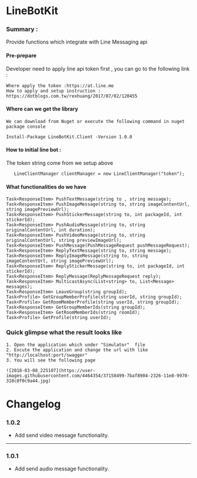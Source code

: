 # LineBotKit

### Summary :
Provide functions which integrate with Line Messaging api

#### Pre-prepare
Developer need to apply line api token first , you can go to the following link :
```
Where apply the token :https://at.line.me
How to apply and setup instruction : https://dotblogs.com.tw/rexhuang/2017/07/02/120455
```

#### Where can we get the library
```
We can download from Nuget or execute the following command in nuget package console

Install-Package LineBotKit.Client -Version 1.0.0

```

#### How to initial line bot :
The token string come from we setup above
```
   LineClientManager clientManager = new LineClientManager("token");
```


#### What functionalities do we have
```  
Task<ResponseItem> PushTextMessage(string to , string message);
Task<ResponseItem> PushImageMessage(string to, string imageContentUrl, string imagePreviewUrl);
Task<ResponseItem> PushStickerMessage(string to, int packageId, int stickerId);
Task<ResponseItem> PushAudioMessage(string to, string originalContentUrl, int duration);
Task<ResponseItem> PushVideoMessage(string to, string originalContentUrl, string previewImageUrl);
Task<ResponseItem> PushMessage(PushMessageRequest pushMessageRequest);
Task<ResponseItem> ReplyTextMessage(string to, string message);
Task<ResponseItem> ReplyImageMessage(string to, string imageContentUrl, string imagePreviewUrl);
Task<ResponseItem> ReplyStickerMessage(string to, int packageId, int stickerId);
Task<ResponseItem> ReplyMessage(ReplyMessageRequest reply);
Task<ResponseItem> MulticastAsync(List<string> to, List<Message> messages);
Task<ResponseItem> LeaveGroup(string groupId);
Task<Profile> GetGroupMemberProfile(string userId, string groupId);
Task<Profile> GetRoomMemberProfile(string userId, string groupId);
Task<ResponseItem> GetGroupMemberIds(string groupId);
Task<ResponseItem> GetRoomMemberIds(string roomId);
Task<Profile> GetProfile(string userId);
``` 

### Quick glimpse what the result looks like
``` 
1. Open the application which under "Simulator"  file
2. Excute the application and change the url with like "http://localhost:port/swagger"
3. You will see the following page

![2018-03-08_225107](https://user-images.githubusercontent.com/4464354/37158499-7baf8904-2326-11e8-9970-310c0f0c9a44.jpg)

``` 





# Changelog #

### 1.0.2
- Add send video message functionality.

----------

### 1.0.1
- Add send audio message functionality.



